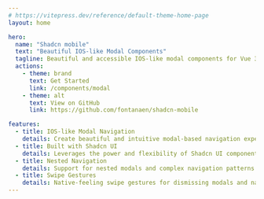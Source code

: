 ```yaml
---
# https://vitepress.dev/reference/default-theme-home-page
layout: home

hero:
  name: "Shadcn mobile"
  text: "Beautiful IOS-like Modal Components"
  tagline: Beautiful and accessible IOS-like modal components for Vue 3, built with Shadcn UI and Tailwind CSS.
  actions:
    - theme: brand
      text: Get Started
      link: /components/modal
    - theme: alt
      text: View on GitHub
      link: https://github.com/fontanaen/shadcn-mobile

features:
  - title: IOS-like Modal Navigation
    details: Create beautiful and intuitive modal-based navigation experiences similar to iOS applications
  - title: Built with Shadcn UI
    details: Leverages the power and flexibility of Shadcn UI components with Vue 3 and Tailwind CSS
  - title: Nested Navigation
    details: Support for nested modals and complex navigation patterns with Vue Router integration
  - title: Swipe Gestures
    details: Native-feeling swipe gestures for dismissing modals and navigating back
---
```


